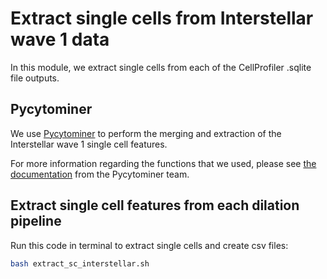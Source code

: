 # Extract single cells from Interstellar wave 1 data

In this module, we extract single cells from each of the CellProfiler .sqlite file outputs.

## Pycytominer

We use [Pycytominer](https://github.com/cytomining/pycytominer) to perform the merging and extraction of the Interstellar wave 1 single cell features.

For more information regarding the functions that we used, please see [the documentation](https://pycytominer.readthedocs.io/en/latest/pycytominer.cyto_utils.html#pycytominer.cyto_utils.cells.SingleCells.merge_single_cells) from the Pycytominer team.

## Extract single cell features from each dilation pipeline

Run this code in terminal to extract single cells and create csv files:

```sh
bash extract_sc_interstellar.sh
```

